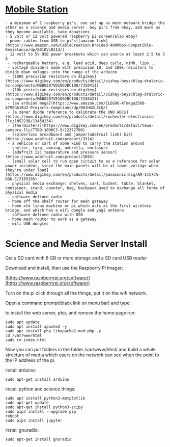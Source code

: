 
# [Mobile Station](https://github.com/LafeLabs/trashmagicmedia/tree/main/mobilestation)

    - a minimum of 2 raspberry pi's, one set up as mesh network bridge the other as a science and media server. buy pi's from ebay, add more as they become available, take donations
    - 5 volt or 12 volt powered raspberry pi screen(also ebay)
    - power cables from USB to pi's([amazon link](https://www.amazon.com/CableCreation-Braided-480Mbps-Compatible-Resistance/dp/B01DVLB1I4/)
    - 12 volt to 5V USB power breakouts which can source at least 2.5 to 3 A
     - rechargeable battery, e.g. lead acid, deep cycle, niMh, lipo...
     - voltage dividers made with precision 10, and 100k resistors to divide down volages into the range of the arduino
     - [100k precision resistors on digikey](https://www.digikey.com/en/products/detail/vishay-beyschlag-draloric-bc-components/MBB0207VD1003BC100/7350411)
     - [10k preicision resistors on digikey](https://www.digikey.com/en/products/detail/vishay-beyschlag-draloric-bc-components/MBB0207VE1002BC100/7350421)
     - [an arduino mega](https://www.amazon.com/ELEGOO-ATmega2560-ATMEGA16U2-Projects-Compliant/dp/B01H4ZLZLQ/)
     - [a zener diode reference to calibrate the UNO ADCs](https://www.digikey.com/en/products/detail/rochester-electronics-llc/1N5223B/13450134)
     - [thermisters](https://www.digikey.com/en/products/detail/tewa-sensors-llc/TTDO-100KC3-5/12372700)
     - [solderless breadboard and jumper(adafruit link) kit](https://www.adafruit.com/product/3314)
     - a vehicle or cart of some kind to carry the station around
     - shelter, tarp, awning, umbrella, enclosure
     - [adafruit I2C temperature and pressure sensor](https://www.adafruit.com/product/1893)
     - [small solar cell to run open circuit to as a reference for solar power incident, since the main panels will be at lower voltage when they're under load](https://www.digikey.com/en/products/detail/panasonic-bsg/AM-1417CA-DGK-E/2165185)
     - physical media exchange: shelves, cart, bucket, table, blanket, container, stand, counter, bag, backpack used to exchange all forms of physical media
     - software defined radio
     - home off the shelf router for mesh gateway
     - home old linux machine or pi which acts as the first wireless bridge, and which has a wifi dongle and yagi antenna
     - software defined radio with USB
     - home mesh router to work as a gateway
     - wifi USB dongles 
     
     
# Science and Media Server Install
     
Get a SD card with 8 GB or more storage and a SD card USB reader

Download and install, then use the Raspberry Pi Imager:

[https://www.raspberrypi.org/software/](https://www.raspberrypi.org/software/)


Turn on the pi click through all the things, put it on the wifi network.

Open a command prompt(black link on menu bar) and type:

to install the web server, php, and remove the home page run:

```
sudo apt update
sudo apt install apache2 -y
sudo apt install php libapache2-mod-php -y
cd /var/www/html
sudo rm index.html
```

Now you can put folders in the folder /var/www/html/ and build a whole structure of media which users on the network can see when the point to the IP address of the pi.

install arduino:

```
sudo apt-get install arduino
```

install python and science things:

```
sudo apt install python3-matplotlib
sudo apt-get update
sudo apt-get install python3-scipy
sudo pip3 install --upgrade pip
reboot
sudo pip3 install jupyter
```

install gnuradio:

```
sudo apt-get install gnuradio
```




     